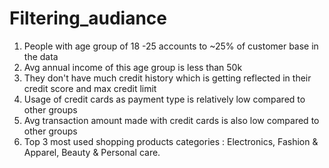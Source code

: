 # Filtering_audiance
1. People with age group of 18 -25 accounts to ~25% of customer base in the data
2. Avg annual income of this age group is less than 50k
3. They don't have much credit history which is getting reflected in their credit score and max credit limit 
4. Usage of credit cards as payment type is relatively low compared to other groups
5. Avg transaction amount made with credit cards is also low compared to other groups
5. Top 3 most used shopping products categories  : Electronics, Fashion & Apparel, Beauty & Personal care.
